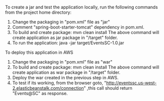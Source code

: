 To create a jar and test the application locally, run the following commands from the project home directory:

1. Change the packaging in "pom.xml" file as "<packaging>jar</packaging>"
2. Comment "spring-boot-starter-tomcat" dependency in pom.xml.
3. To build and create package: mvn clean install
    The above command will create application as jar package in "/target" folder.
4. To run the application: java -jar target/EventsSC-1.0.jar

To deploy this application in AWS

1. Change the packaging in "pom.xml" file as "<packaging>war</packaging>"
2. To build and create package: mvn clean install
    The above command will create application as war package in "/target" folder.
3. Deploy the war created in the previous step in AWS.
4. To test if its working, from the browser goto, "http://eventssc.us-west-2.elasticbeanstalk.com/connection"
    ,this call should return "Events@SC" as response.
